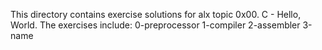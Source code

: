 This directory contains exercise solutions for alx topic 0x00. C - Hello, World.
The exercises include:
0-preprocessor
1-compiler
2-assembler
3-name
